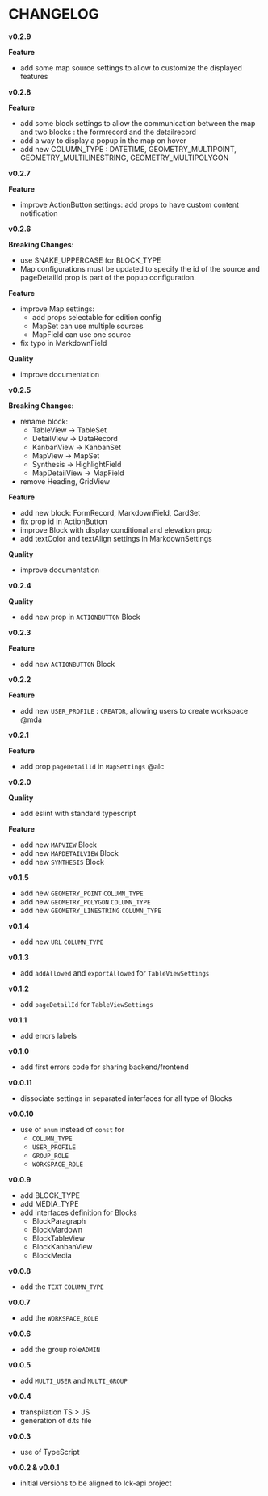 # CHANGELOG

**v0.2.9**

**Feature**
* add some map source settings to allow to customize the displayed features

**v0.2.8**

**Feature**
* add some block settings to allow the communication between the map and two blocks : the formrecord and the detailrecord
* add a way to display a popup in the map on hover 
* add new COLUMN_TYPE : DATETIME, GEOMETRY_MULTIPOINT, GEOMETRY_MULTILINESTRING, GEOMETRY_MULTIPOLYGON

**v0.2.7**

**Feature**
* improve ActionButton settings: add props to have custom content notification

**v0.2.6**

**Breaking Changes:**
* use SNAKE_UPPERCASE for BLOCK_TYPE
* Map configurations must be updated to specify the id of the source and pageDetailId prop is part of the popup configuration.

**Feature**
* improve Map settings:
  - add props selectable for edition config
  - MapSet can use multiple sources
  - MapField can use one source
* fix typo in MarkdownField

**Quality**
* improve documentation

**v0.2.5**

**Breaking Changes:**
* rename block:
  - TableView -> TableSet
  - DetailView -> DataRecord
  - KanbanView -> KanbanSet
  - MapView -> MapSet
  - Synthesis -> HighlightField
  - MapDetailView -> MapField
* remove Heading, GridView

**Feature**
* add new block: FormRecord, MarkdownField, CardSet
* fix prop id in ActionButton
* improve Block with display conditional and elevation prop
* add textColor and textAlign settings in MarkdownSettings

**Quality**
* improve documentation

**v0.2.4**

**Quality**
* add new prop in `ACTIONBUTTON` Block

**v0.2.3**

**Feature**
* add new `ACTIONBUTTON` Block

**v0.2.2**

**Feature**
* add new `USER_PROFILE` : `CREATOR`, allowing users to create workspace @mda

**v0.2.1**

**Feature**
* add prop `pageDetailId` in `MapSettings` @alc

**v0.2.0**

**Quality**
* add eslint with standard typescript

**Feature**
* add new `MAPVIEW` Block
* add new `MAPDETAILVIEW` Block
* add new `SYNTHESIS` Block

**v0.1.5**

* add new `GEOMETRY_POINT` `COLUMN_TYPE`
* add new `GEOMETRY_POLYGON` `COLUMN_TYPE`
* add new `GEOMETRY_LINESTRING` `COLUMN_TYPE`

**v0.1.4**

* add new `URL` `COLUMN_TYPE`

**v0.1.3**

* add `addAllowed` and `exportAllowed` for `TableViewSettings`

**v0.1.2**

* add `pageDetailId` for `TableViewSettings`

**v0.1.1**

* add errors labels

**v0.1.0**

* add first errors code for sharing backend/frontend

**v0.0.11**

* dissociate settings in separated interfaces for all type of Blocks

**v0.0.10**

* use of `enum` instead of `const` for
  * `COLUMN_TYPE`
  * `USER_PROFILE`
  * `GROUP_ROLE`
  * `WORKSPACE_ROLE`

**v0.0.9**

* add BLOCK_TYPE
* add MEDIA_TYPE
* add interfaces definition for Blocks
  * BlockParagraph
  * BlockMardown
  * BlockTableView
  * BlockKanbanView
  * BlockMedia

**v0.0.8**

* add the `TEXT` `COLUMN_TYPE`

**v0.0.7**

* add the `WORKSPACE_ROLE`

**v0.0.6**

* add the group role`ADMIN`

**v0.0.5**

* add `MULTI_USER` and `MULTI_GROUP`

**v0.0.4**

* transpilation TS > JS
* generation of d.ts file

**v0.0.3**

* use of TypeScript

**v0.0.2 & v0.0.1**

* initial versions to be aligned to lck-api project

